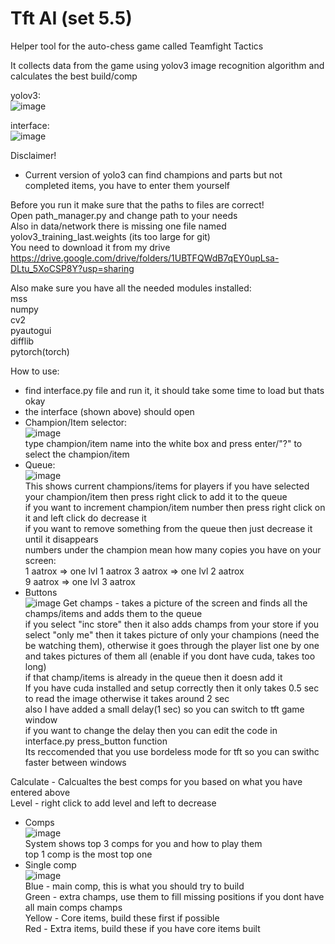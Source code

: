 # Tft AI (set 5.5)
Helper tool for the auto-chess game called Teamfight Tactics  

It collects data from the game using yolov3 image recognition algorithm and calculates the best build/comp  

yolov3:  
![image](https://user-images.githubusercontent.com/73612140/127324588-a6f9d30a-a295-4da0-9ddb-d4e7980e1e7c.png)

interface:  
![image](https://user-images.githubusercontent.com/73612140/128009424-542f2b6c-7562-4b17-9d0e-ffce3c41e3e7.png)


Disclaimer!  
* Current version of yolo3 can find champions and parts but not completed items, you have to enter them yourself

Before you run it make sure that the paths to files are correct!  
Open path_manager.py and change path to your needs  
Also in data/network there is missing one file named yolov3_training_last.weights (its too large for git)  
You need to download it from my drive https://drive.google.com/drive/folders/1UBTFQWdB7qEY0upLsa-DLtu_5XoCSP8Y?usp=sharing  

Also make sure you have all the needed modules installed:  
mss  
numpy  
cv2  
pyautogui  
difflib  
pytorch(torch)  

How to use:  
* find interface.py file and run it, it should take some time to load but thats okay
* the interface (shown above) should open
* Champion/Item selector:  
![image](https://user-images.githubusercontent.com/73612140/127325012-05fe3b49-8bf2-417e-ab3a-0d97b904ab85.png)  
type champion/item name into the white box and press enter/"?" to select the champion/item  
* Queue:  
![image](https://user-images.githubusercontent.com/73612140/128009503-ec0fa013-a83a-4631-b17f-70902447569b.png)  
This shows current champions/items for players
if you have selected your champion/item then press right click to add it to the queue  
if you want to increment champion/item number then press right click on it and left click do decrease it  
if you want to remove something from the queue then just decrease it until it disappears  
numbers under the champion mean how many copies you have on your screen:  
1 aatrox => one lvl 1 aatrox
3 aatrox => one lvl 2 aatrox  
9 aatrox => one lvl 3 aatrox  
* Buttons  
![image](https://user-images.githubusercontent.com/73612140/128009542-5dd5ca22-5da0-41cf-a6e2-a24362db4c49.png)
Get champs - takes a picture of the screen and finds all the champs/items and adds them to the queue  
if you select "inc store" then it also adds champs from your store
if you select "only me" then it takes picture of only your champions (need the be watching them), otherwise it goes through the player list one by one and takes pictures of them  all (enable if you dont have cuda, takes too long)  
if that champ/items is already in the queue then it doesn add it  
If you have cuda installed and setup correctly then it only takes 0.5 sec to read the image otherwise it takes around 2 sec  
also I have added a small delay(1 sec) so you can switch to tft game window  
if you want to change the delay then you can edit the code in interface.py press_button function  
Its reccomended that you use bordeless mode for tft so you can swithc faster between windows  

Calculate - Calcualtes the best comps for you based on what you have entered above  
Level - right click to add level and left to decrease  
* Comps  
![image](https://user-images.githubusercontent.com/73612140/127326454-68b1a1e0-0a85-4b79-b9ed-660f2af37e3c.png)  
System shows top 3 comps for you and how to play them  
top 1 comp is the most top one  
* Single comp  
![image](https://user-images.githubusercontent.com/73612140/127329193-de95637d-cde1-4731-8fe8-06a2d7549298.png)  
Blue - main comp, this is what you should try to build  
Green - extra champs, use them to fill missing positions if you dont have all main comps champs  
Yellow - Core items, build these first if possible  
Red - Extra items, build these if you have core items built  





